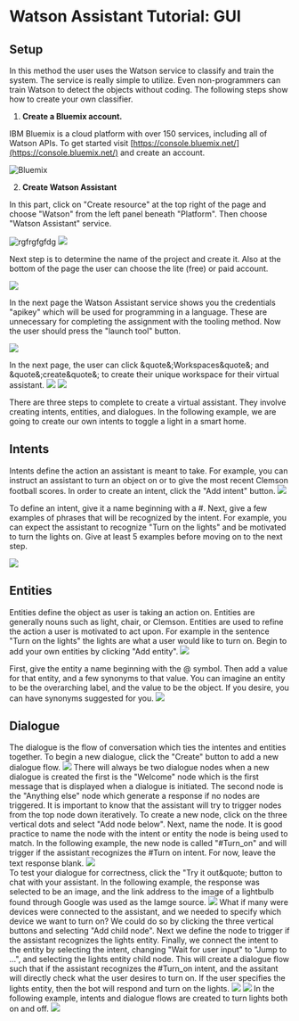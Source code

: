 
# Watson Assistant Tutorial: GUI

## Setup

In this method the user uses the Watson service to classify and train the system. The service is really simple to utilize. Even non-programmers can train Watson to detect the objects without coding. The following steps show how to create your own classifier.

1. **Create a Bluemix account.**

IBM Bluemix is a cloud platform with over 150 services, including all of Watson APIs. To get started visit [https://console.bluemix.net/](https://console.bluemix.net/) and create an account.

 ![Bluemix](/VisualRec_Images/ibmbluemix.png)

2. **Create Watson Assistant**

In this part, click on &quot;Create resource&quot; at the top right of the page and choose &quot;Watson&quot; from the left panel beneath &quot;Platform&quot;. Then choose &quot;Watson Assistant&quot; service.

 ![rgfrgfgfdg](/Assistant_Images/1_Create_a_resource.JPG)
![](/Assistant_Images/2_Watson_assistant.JPG)

Next step is to determine the name of the project and create it. Also at the bottom of the page the user can choose the lite (free) or paid account.

 ![](Assistant_Images/2.1_Watson_name.JPG)

In the next page the Watson Assistant service shows you the credentials &quot;apikey&quot; which will be used for programming in a language. These are unnecessary for completing the assignment with the tooling method. Now the user should press the &quot;launch tool&quot; button.

 ![](/Assistant_Images/3_Watson_assistant_credentials.JPG)

In the next page, the user can click &quote&;Workspaces&quote&; and &quote&;create&quote&; to create their unique workspace for their virtual assistant.
![](/Assistant_Images/4_Workspaces.JPG)
![](/Assistant_Images/5_create_workspaces.JPG)

There are three steps to complete to create a virtual assistant. They involve creating intents, entities, and dialogues. In the following example, we are going to create our own intents to toggle a light in a smart home.

## Intents
Intents define the action an assistant is meant to take. For example, you can instruct an assistant to turn an object on or to give the most recent Clemson football scores. In order to create an intent, click the &quot;Add intent&quot; button. 
![](/Assistant_Images/6_intents.JPG)

To define an intent, give it a name beginning with a \#. Next, give a few examples of phrases that will be recognized by the intent. For example, you can expect the assistant to recognize &quot;Turn on the lights&quot; and be motivated to turn the lights on. Give at least 5 examples before moving on to the next step.   

![](/Assistant_Images/7_intent_examples.JPG)

## Entities

Entities define the object as user is taking an action on. Entities are generally nouns such as light, chair, or Clemson. Entities are used to refine the action a user is motivated to act upon. For example in the sentence &quot;Turn on the lights&quot; the lights are what a user would like to turn on. Begin to add your own entities by clicking &quot;Add entity&quot;. 
![](/Assistant_Images/8_entities.JPG)

First, give the entity a name beginning with the @ symbol. Then add a value for that entity, and a few synonyms to that value. You can imagine an entity to be the overarching label, and the value to be the object. If you desire, you can have synonyms suggested for you. 
![](/Assistant_Images/9_add_entities.JPG)

## Dialogue
The dialogue is the flow of conversation which ties the intentes and entities together. To begin a new dialogue, click the &quot;Create&quot; button to add a new dialogue flow.
![](/Assistant_Images/10_dialogue.JPG)
There will always be two dialogue nodes when a new dialogue is created the first is the &quot;Welcome&quot; node which is the first message that is displayed when a dialogue is initiated. The second node is the &quot;Anything else&quot; node which generate a response if no nodes are triggered. It is important to know that the assistant will try to trigger nodes from the top node down iteratively. To create a new node, click on the three vertical dots and select &quot;Add node below&quot;. Next, name the node. It is good practice to name the node with the intent or entity the node is being used to match. In the following example, the new node is called &quot;\#Turn_on&quot; and will trigger if the assistant recognizes the \#Turn on intent. For now, leave the text response blank.
![](/Assistant_Images/11_add_node.JPG)\
To test your dialogue for correctness, click the &quot;Try it out&quote; button to chat with your assistant. In the following example, the response was selected to be an image, and the link address to the image of a lightbulb found through Google was used as the Iamge source.
![](/Assistant_Images/12_add_node.JPG)
What if many were devices were connected to the assistant, and we needed to specify which device we want to turn on? We could do so by clicking the three vertical buttons and selecting &quot;Add child node&quot;. Next we define the node to trigger if the assistant recognizes the lights entity. Finally, we connect the intent to the entity by selecting the intent, changing &quot;Wait for user input&quot; to &quot;Jump to ...&quot;, and selecting the lights entity child node. This will create a dialogue flow such that if the assistant recognizes the \#Turn_on intent, and the assitant will directly check what the user desires to turn on. If the user specifies the lights entity, then the bot will respond and turn on the lights.
![](/Assistant_Images/13_add_entity_to_node.JPG)
![](/Assistant_Images/14example_dialogue.JPG)
In the following example, intents and dialogue flows are created to turn lights both on and off. 
![](/Assistant_Images/final.JPG)

